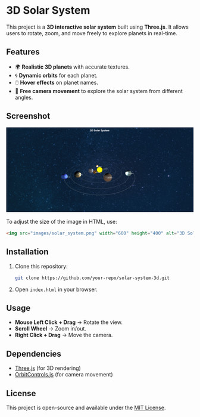 # 3D Solar System

This project is a **3D interactive solar system** built using **Three.js**. It allows users to rotate, zoom, and move freely to explore planets in real-time.

## Features
- 🌍 **Realistic 3D planets** with accurate textures.
- 🌀 **Dynamic orbits** for each planet.
- 🖱️ **Hover effects** on planet names.
- 🎥 **Free camera movement** to explore the solar system from different angles.

## Screenshot
![3D Solar System](images/solar_system.png)

To adjust the size of the image in HTML, use:
```html
<img src="images/solar_system.png" width="600" height="400" alt="3D Solar System Preview">
```

## Installation
1. Clone this repository:
   ```bash
   git clone https://github.com/your-repo/solar-system-3d.git
   ```
2. Open `index.html` in your browser.

## Usage
- **Mouse Left Click + Drag** → Rotate the view.
- **Scroll Wheel** → Zoom in/out.
- **Right Click + Drag** → Move the camera.

## Dependencies
- [Three.js](https://threejs.org/) (for 3D rendering)
- [OrbitControls.js](https://threejs.org/examples/js/controls/OrbitControls.js) (for camera movement)

## License
This project is open-source and available under the [MIT License](LICENSE).
